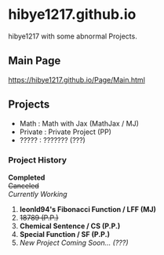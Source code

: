# hibye1217.github.io
hibye1217 with some abnormal Projects.

## Main Page
<https://hibye1217.github.io/Page/Main.html>

## Projects
- Math : Math with Jax (MathJax / MJ)
- Private : Private Project (PP)
- ????? : ??????? (???)

### Project History
**Completed**  
~~Canceled~~  
*Currently Working*  
1. **leonld94's Fibonacci Function / LFF (MJ)**
2. ~~18789 (P.P.)~~
3. **Chemical Sentence / CS (P.P.)**
4. **Special Function / SF (P.P.)**
5. *New Project Coming Soon... (???)*